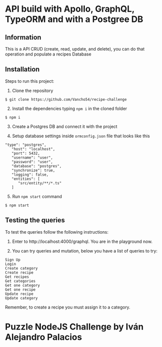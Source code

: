 # API build with Apollo, GraphQL, TypeORM and with a Postgree DB

## Information
This is a API CRUD (create, read, update, and delete), you can do that operation and populate a recipes Database

## Installation
Steps to run this project:

1. Clone the repository
```
$ git clone https://github.com/Vancho54/recipe-challenge
```

2. Install the dependencies typing `npm i` in the cloned folder
```
$ npm i
```
3. Create a Postgres DB and connect it with the project

4. Setup database settings inside `ormconfig.json` file that looks like this
```
"type": "postgres",
   "host": "localhost",
   "port": 5432,
   "username": "user",
   "password": "user",
   "database": "postgres",
   "synchronize": true,
   "logging": false,
   "entities": [
      "src/entity/**/*.ts"
   ]
```

5. Run `npm start` command
```
$ npm start
```

## Testing the queries
To test the queries follow the following instructions:

1. Enter to http://localhost:4000/graphql. You are in the playground now.

2. You can try queries and mutation, below you have a list of queries to try:

```
Sign Up
Login
Create category
Create recipe 
Get recipes
Get categories
Get one category
Get one recipe
Update recipe
Update category
```

Remember, to create a recipe you must assign it to a category.


# Puzzle NodeJS Challenge by Iván Alejandro Palacios
